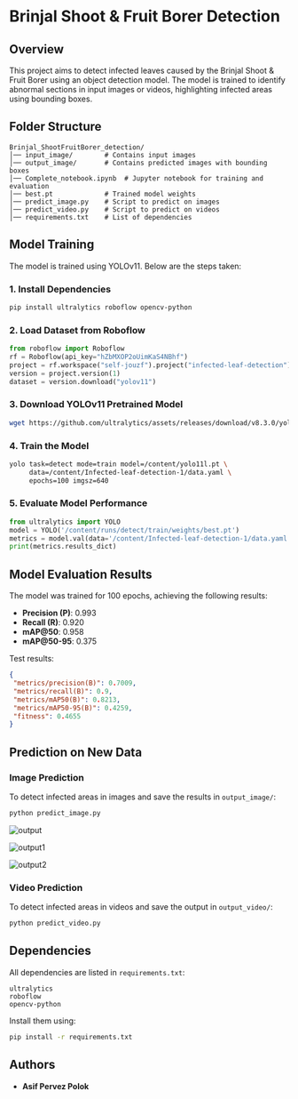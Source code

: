 # Brinjal Shoot & Fruit Borer Detection

## Overview
This project aims to detect infected leaves caused by the Brinjal Shoot & Fruit Borer using an object detection model. The model is trained to identify abnormal sections in input images or videos, highlighting infected areas using bounding boxes.

## Folder Structure
```
Brinjal_ShootFruitBorer_detection/
│── input_image/        # Contains input images
│── output_image/       # Contains predicted images with bounding boxes
│── Complete_notebook.ipynb  # Jupyter notebook for training and evaluation
│── best.pt             # Trained model weights
│── predict_image.py    # Script to predict on images
│── predict_video.py    # Script to predict on videos
│── requirements.txt    # List of dependencies
```

## Model Training
The model is trained using YOLOv11. Below are the steps taken:

### 1. Install Dependencies
```bash
pip install ultralytics roboflow opencv-python
```

### 2. Load Dataset from Roboflow
```python
from roboflow import Roboflow
rf = Roboflow(api_key="hZbMXOP2oUimKaS4NBhf")
project = rf.workspace("self-jouzf").project("infected-leaf-detection")
version = project.version(1)
dataset = version.download("yolov11")
```

### 3. Download YOLOv11 Pretrained Model
```bash
wget https://github.com/ultralytics/assets/releases/download/v8.3.0/yolo11l.pt
```

### 4. Train the Model
```bash
yolo task=detect mode=train model=/content/yolo11l.pt \
     data=/content/Infected-leaf-detection-1/data.yaml \
     epochs=100 imgsz=640
```

### 5. Evaluate Model Performance
```python
from ultralytics import YOLO
model = YOLO('/content/runs/detect/train/weights/best.pt')
metrics = model.val(data='/content/Infected-leaf-detection-1/data.yaml', split="test")
print(metrics.results_dict)
```

## Model Evaluation Results
The model was trained for 100 epochs, achieving the following results:
- **Precision (P)**: 0.993
- **Recall (R)**: 0.920
- **mAP@50**: 0.958
- **mAP@50-95**: 0.375

Test results:
```json
{
 "metrics/precision(B)": 0.7009,
 "metrics/recall(B)": 0.9,
 "metrics/mAP50(B)": 0.8213,
 "metrics/mAP50-95(B)": 0.4259,
 "fitness": 0.4655
}
```

## Prediction on New Data

### Image Prediction
To detect infected areas in images and save the results in `output_image/`:
```bash
python predict_image.py
```

![output](https://github.com/user-attachments/assets/707a0743-6872-47ed-9c91-d580f4073d73)
<br/>


![output1](https://github.com/user-attachments/assets/2142352b-c836-4c3a-9c46-2a6125d05fcc)
<br/>

![output2](https://github.com/user-attachments/assets/d4d31d85-7c8f-4c5f-a24d-378a7bb281a4)
<br/>



### Video Prediction
To detect infected areas in videos and save the output in `output_video/`:
```bash
python predict_video.py
```

## Dependencies
All dependencies are listed in `requirements.txt`:
```
ultralytics
roboflow
opencv-python
```
Install them using:
```bash
pip install -r requirements.txt
```

## Authors
- **Asif Pervez Polok** 



